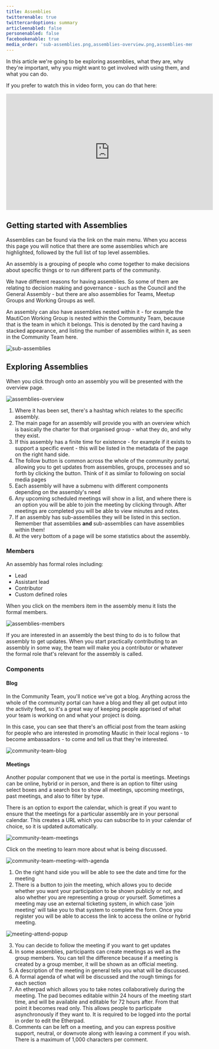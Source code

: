 ```yaml
---
title: Assemblies
twitterenable: true
twittercardoptions: summary
articleenabled: false
personenabled: false
facebookenable: true
media_order: 'sub-assemblies.png,assemblies-overview.png,assemblies-members.png,community-team-blog.png,community-team-meeting-with-agenda.png,meeting-attend-popup.png,community-team-meetings.png'
---
```


In this article we're going to be exploring assemblies, what they are, why they're important, why you might want to get involved with using them, and what you can do. 

If you prefer to watch this in video form, you can do that here:

<iframe width="560" height="315" src="https://www.youtube-nocookie.com/embed/fYg8yPQcgxM?si=ZcAQWmbJ1LSsMcky" title="YouTube video player" frameborder="0" allow="accelerometer; autoplay; clipboard-write; encrypted-media; gyroscope; picture-in-picture; web-share" allowfullscreen></iframe>

## Getting started with Assemblies

Assemblies can be found via the link on the main menu. When you access this page you will notice that there are some assemblies which are highlighted, followed by the full list of top level assemblies.

An assembly is a grouping of people who come together to make decisions about specific things or to run different parts of the community. 

We have different reasons for having assemblies. So some of them are relating to decision making and governance - such as the Council and the General Assembly - but there are also assemblies for Teams, Meetup Groups and Working Groups as well. 

An assembly can also have assemblies nested within it - for example the MautiCon Working Group is nested within the Community Team, because that is the team in which it belongs.   This is denoted by the card having a stacked appearance, and listing the number of assemblies within it,  as seen in the Community Team here.

![sub-assemblies](sub-assemblies.png "sub-assemblies")

## Exploring Assemblies

When you click through onto an assembly you will be presented with the overview page.

![assemblies-overview](assemblies-overview.png "assemblies-overview")

1. Where it has been set, there's a hashtag which relates to the specific assembly. 
2. The main page for an assembly will provide you with an overview which is basically the charter for that organised group -  what they do, and why they exist.
3. If this assembly has a finite time for existence -  for example if it exists to support a specific event -  this will be listed in the metadata of the page on the right hand side.
4. The follow button is common across the whole of the community portal,  allowing you to get updates from assemblies, groups, processes and so forth by clicking the button. Think of it as similar to following on social media pages
5. Each assembly will have a submenu with different components depending on the assembly's need
6. Any upcoming scheduled meetings will show in a list, and where there is an option you will be able to join the meeting by clicking through. After meetings are completed you will be able to view minutes and notes.
7. If an assembly has sub-assemblies they will be listed in this section.  Remember that assemblies **and** sub-assemblies can have assemblies within them!
8. At the very bottom of a page will be some statistics about the assembly.

### Members

An assembly has formal roles including:

* Lead
* Assistant lead
* Contributor
* Custom defined roles

When you click on the members item in the assembly menu it lists the formal members.

![assemblies-members](assemblies-members.png "assemblies-members") 

If you are interested in an assembly the best thing to do is to follow that assembly to get updates.  When you start practically contributing to an assembly in some way, the team will make you a contributor or whatever the formal role that's relevant for the assembly is called.

### Components

#### Blog

In the Community Team, you'll notice we've got a blog. Anything across the whole of the community portal can have a blog and they all get output into the activity feed, so it's a great way of keeping people apprised of what your team is working on and what your project is doing. 

In this case, you can see that there's an official post from the team asking for people who are interested in promoting Mautic in their local regions - to become ambassadors - to come and tell us that they're interested.

![community-team-blog](community-team-blog.png "community-team-blog")

#### Meetings

Another popular component that we use in the portal is meetings.  Meetings can be online, hybrid or in person, and there is an option to filter using select boxes and a search box to show all meetings, upcoming meetings, past meetings, and also to filter by type.

There is an option to export the calendar, which is great if you want to ensure that the meetings for a particular assembly are in your personal calendar.  This creates a URL which you can subscribe to in your calendar of choice, so it is updated automatically.

![community-team-meetings](community-team-meetings.png "community-team-meetings")

Click on the meeting to learn more about what is being discussed.

![community-team-meeting-with-agenda](community-team-meeting-with-agenda.png "community-team-meeting-with-agenda")

1. On the right hand side you will be able to see the date and time for the meeting
2. There is a button to join the meeting,  which allows you to decide whether you want your participation to be shown publicly or not,  and also whether you are representing a group or yourself. Sometimes a meeting may use an external ticketing system, in which case 'join meeting' will take you to that system to complete the form. Once you register you will be able to access the link to access the online or hybrid meeting.

![meeting-attend-popup](meeting-attend-popup.png "meeting-attend-popup")

3. You can decide to follow the meeting if you want to get updates
4. In some assemblies, participants can create meetings as well as the group members.  You can tell the difference because if a meeting is created by a group member, it will be shown as an official meeting.
5. A description of the meeting in general tells you what will be discussed.
6. A formal agenda of what will be discussed and the rough timings for each section
7. An etherpad which allows you to take notes collaboratively during the meeting.  The pad becomes editable within 24 hours of the meeting start time, and will be available and editable for 72 hours after.  From that point it becomes read only. This allows people to participate asynchronously if they want to. It is required to be logged into the portal in order to edit the Etherpad.
8. Comments can be left on a meeting, and you can express positive support, neutral, or downvote along with leaving a comment if you wish. There is a maximum of 1,000 characters per comment.
